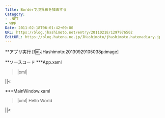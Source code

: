 ```yaml
---
Title: Borderで境界線を描画する
Category:
- .NET
- WPF
Date: 2011-02-18T06:01:42+09:00
URL: https://blog.jhashimoto.net/entry/20110218/1297976502
EditURL: https://blog.hatena.ne.jp/JHashimoto/jhashimoto.hatenadiary.jp/atom/entry/12921228815717258123
---
```


**アプリ実行
[f:id:JHashimoto:20130929105038p:image]

**ソースコード
***App.xaml
>|xml|
<Application x:Class="HelloWorld.App"
             xmlns="http://schemas.microsoft.com/winfx/2006/xaml/presentation"
             xmlns:x="http://schemas.microsoft.com/winfx/2006/xaml"
             StartupUri="MainWindow.xaml">
</Application>
||<

***MainWindow.xaml
>|xml|
<Window x:Class="HelloWorld.MainWindow"
        xmlns="http://schemas.microsoft.com/winfx/2006/xaml/presentation"
        xmlns:x="http://schemas.microsoft.com/winfx/2006/xaml"
        Title="MainWindow" Height="350" Width="525">
        <Border
            Width="100" Height="100"
            BorderThickness="8"
            CornerRadius="8"
            BorderBrush="Black">
            <TextBlock
                HorizontalAlignment="Center"
                VerticalAlignment="Center">Hello World</TextBlock>
        </Border>
</Window>
||<
